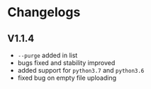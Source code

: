 # Changelogs

## V1.1.4

* ``--purge`` added in list
* bugs fixed and stability improved
* added support for ``python3.7`` and ``python3.6``
* fixed bug on empty file uploading
